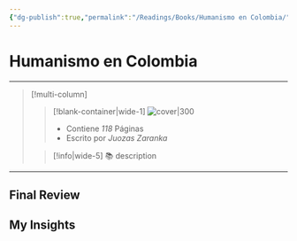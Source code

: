 ```yaml
---
{"dg-publish":true,"permalink":"/Readings/Books/Humanismo en Colombia/","title":"Humanismo en Colombia","tags":["NoteType/Book"],"created":"2023-10-02T12:58:02.813-05:00","updated":"2023-10-02T12:58:58.741-05:00"}
---
```



# Humanismo en Colombia
- - -
> [!multi-column]
> 
> > [!blank-container|wide-1]
> >  ![cover|300](http://books.google.com/books/content?id=GdouAAAAYAAJ&printsec=frontcover&img=1&zoom=1&source=gbs_api)
> >- Contiene *118* Páginas
> >- Escrito por *Juozas Zaranka*
> 
> > [!info|wide-5] 📚 description
> > 
> 

- - -

## Final Review

## My Insights
